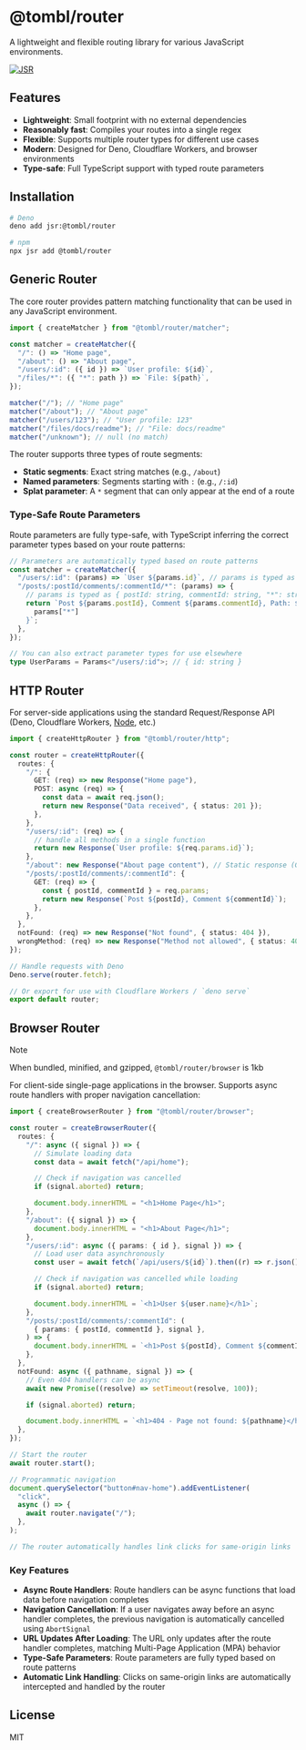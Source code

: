 # @tombl/router

A lightweight and flexible routing library for various JavaScript environments.

[![JSR](https://jsr.io/badges/@tombl/router)](https://jsr.io/@tombl/router)

## Features

- **Lightweight**: Small footprint with no external dependencies
- **Reasonably fast**: Compiles your routes into a single regex
- **Flexible**: Supports multiple router types for different use cases
- **Modern**: Designed for Deno, Cloudflare Workers, and browser environments
- **Type-safe**: Full TypeScript support with typed route parameters

## Installation

```bash
# Deno
deno add jsr:@tombl/router

# npm
npx jsr add @tombl/router
```

## Generic Router

The core router provides pattern matching functionality that can be used in any
JavaScript environment.

```ts
import { createMatcher } from "@tombl/router/matcher";

const matcher = createMatcher({
  "/": () => "Home page",
  "/about": () => "About page",
  "/users/:id": ({ id }) => `User profile: ${id}`,
  "/files/*": ({ "*": path }) => `File: ${path}`,
});

matcher("/"); // "Home page"
matcher("/about"); // "About page"
matcher("/users/123"); // "User profile: 123"
matcher("/files/docs/readme"); // "File: docs/readme"
matcher("/unknown"); // null (no match)
```

The router supports three types of route segments:

- **Static segments**: Exact string matches (e.g., `/about`)
- **Named parameters**: Segments starting with `:` (e.g., `/:id`)
- **Splat parameter**: A `*` segment that can only appear at the end of a route

### Type-Safe Route Parameters

Route parameters are fully type-safe, with TypeScript inferring the correct
parameter types based on your route patterns:

```ts
// Parameters are automatically typed based on route patterns
const matcher = createMatcher({
  "/users/:id": (params) => `User ${params.id}`, // params is typed as { id: string }
  "/posts/:postId/comments/:commentId/*": (params) => {
    // params is typed as { postId: string, commentId: string, "*": string }
    return `Post ${params.postId}, Comment ${params.commentId}, Path: ${
      params["*"]
    }`;
  },
});

// You can also extract parameter types for use elsewhere
type UserParams = Params<"/users/:id">; // { id: string }
```

## HTTP Router

For server-side applications using the standard Request/Response API (Deno,
Cloudflare Workers,
[Node](https://www.npmjs.com/package/@mjackson/node-fetch-server), etc.)

```ts
import { createHttpRouter } from "@tombl/router/http";

const router = createHttpRouter({
  routes: {
    "/": {
      GET: (req) => new Response("Home page"),
      POST: async (req) => {
        const data = await req.json();
        return new Response("Data received", { status: 201 });
      },
    },
    "/users/:id": (req) => {
      // handle all methods in a single function
      return new Response(`User profile: ${req.params.id}`);
    },
    "/about": new Response("About page content"), // Static response (GET only)
    "/posts/:postId/comments/:commentId": {
      GET: (req) => {
        const { postId, commentId } = req.params;
        return new Response(`Post ${postId}, Comment ${commentId}`);
      },
    },
  },
  notFound: (req) => new Response("Not found", { status: 404 }),
  wrongMethod: (req) => new Response("Method not allowed", { status: 405 }),
});

// Handle requests with Deno
Deno.serve(router.fetch);

// Or export for use with Cloudflare Workers / `deno serve`
export default router;
```

## Browser Router

> [!NOTE]
> When bundled, minified, and gzipped, `@tombl/router/browser` is 1kb

For client-side single-page applications in the browser. Supports async route
handlers with proper navigation cancellation:

```ts
import { createBrowserRouter } from "@tombl/router/browser";

const router = createBrowserRouter({
  routes: {
    "/": async ({ signal }) => {
      // Simulate loading data
      const data = await fetch("/api/home");

      // Check if navigation was cancelled
      if (signal.aborted) return;

      document.body.innerHTML = "<h1>Home Page</h1>";
    },
    "/about": ({ signal }) => {
      document.body.innerHTML = "<h1>About Page</h1>";
    },
    "/users/:id": async ({ params: { id }, signal }) => {
      // Load user data asynchronously
      const user = await fetch(`/api/users/${id}`).then((r) => r.json());

      // Check if navigation was cancelled while loading
      if (signal.aborted) return;

      document.body.innerHTML = `<h1>User ${user.name}</h1>`;
    },
    "/posts/:postId/comments/:commentId": (
      { params: { postId, commentId }, signal },
    ) => {
      document.body.innerHTML = `<h1>Post ${postId}, Comment ${commentId}</h1>`;
    },
  },
  notFound: async ({ pathname, signal }) => {
    // Even 404 handlers can be async
    await new Promise((resolve) => setTimeout(resolve, 100));

    if (signal.aborted) return;

    document.body.innerHTML = `<h1>404 - Page not found: ${pathname}</h1>`;
  },
});

// Start the router
await router.start();

// Programmatic navigation
document.querySelector("button#nav-home").addEventListener(
  "click",
  async () => {
    await router.navigate("/");
  },
);

// The router automatically handles link clicks for same-origin links
```

### Key Features

- **Async Route Handlers**: Route handlers can be async functions that load data
  before navigation completes
- **Navigation Cancellation**: If a user navigates away before an async handler
  completes, the previous navigation is automatically cancelled using
  `AbortSignal`
- **URL Updates After Loading**: The URL only updates after the route handler
  completes, matching Multi-Page Application (MPA) behavior
- **Type-Safe Parameters**: Route parameters are fully typed based on route
  patterns
- **Automatic Link Handling**: Clicks on same-origin links are automatically
  intercepted and handled by the router

## License

MIT
